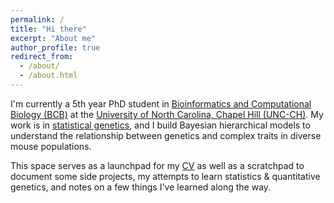 ```yaml
---
permalink: /
title: "Hi there"
excerpt: "About me"
author_profile: true
redirect_from:
  - /about/
  - /about.html
---
```


I'm currently a 5th year PhD student in [Bioinformatics and Computational Biology (BCB)](https://bcb.unc.edu/) at the [University of North Carolina, Chapel Hill (UNC-CH)](https://bbsp.unc.edu/). My work is in [statistical genetics](http://valdarlab.unc.edu/), and I build Bayesian hierarchical models to understand the relationship between genetics and complex traits in diverse mouse populations.

This space serves as a launchpad for my [CV](https://kathiesun.github.io/files/resume_2019_ksun.pdf) as well as a scratchpad to document some side projects, my attempts to learn statistics & quantitative genetics, and notes on a few things I've learned along the way. 
